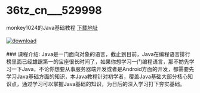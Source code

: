 # 36tz_cn___529998
monkey1024的Java基础教程
[下载地址](http://www.36tz.cn/article/529998 "下载地址")
<br/></br>[![download](http://36tz.cn/muke_img/2020_01_1-57.png "下载地址")](http://www.36tz.cn/article/529998 "下载地址")
<br/></br>### 课程介绍:
Java是一门面向对象的语言，截止到目前，Java在编程语言排行榜里面已经雄踞第一的宝座很长时间了，如果你想学习一门编程语言，那不妨先学习一下Java，不论你想要从事服务器端开发或者是Android方面的开发，都需要先学习Java基础方面的知识，本Java教程针对初学者，覆盖Java基础大部分核心知识点，通过学习可以掌握Java基础的知识，为日后的深入学习打下夯实基础。


